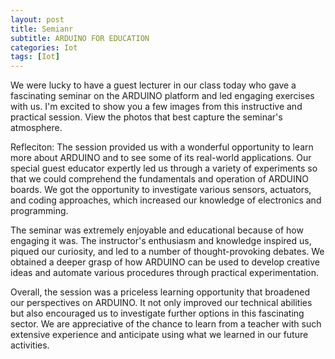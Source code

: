 ```yaml
---
layout: post
title: Semianr
subtitle: ARDUINO FOR EDUCATION 
categories: Iot
tags: [Iot]
---
```


We were lucky to have a guest lecturer in our class today who gave a fascinating seminar on the ARDUINO platform and led engaging exercises with us. I'm excited to show you a few images from this instructive and practical session. View the photos that best capture the seminar's atmosphere.


Refleciton:
The session provided us with a wonderful opportunity to learn more about ARDUINO and to see some of its real-world applications. Our special guest educator expertly led us through a variety of experiments so that we could comprehend the fundamentals and operation of ARDUINO boards. We got the opportunity to investigate various sensors, actuators, and coding approaches, which increased our knowledge of electronics and programming.


The seminar was extremely enjoyable and educational because of how engaging it was. The instructor's enthusiasm and knowledge inspired us, piqued our curiosity, and led to a number of thought-provoking debates. We obtained a deeper grasp of how ARDUINO can be used to develop creative ideas and automate various procedures through practical experimentation.

Overall, the session was a priceless learning opportunity that broadened our perspectives on ARDUINO. It not only improved our technical abilities but also encouraged us to investigate further options in this fascinating sector. We are appreciative of the chance to learn from a teacher with such extensive experience and anticipate using what we learned in our future activities.


